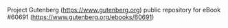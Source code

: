 Project Gutenberg (https://www.gutenberg.org) public repository for eBook #60691 (https://www.gutenberg.org/ebooks/60691)
